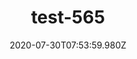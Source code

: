 ---
title: test-565
date: 2020-07-30T07:53:59.980Z
banner_subcontent: asdfsf
category: Guides & Toolkits
focus: Support for leaders, colleagues and staff
role: Senior manager
organisation_size: Large (250+ employees)
industry: Education & Training
content: Lorem ipsum dolor sit amet, consectetur adipiscing elit, sed do eiusmod tempor incididunt ut labore et dolore magna aliqua. Ut enim ad minim veniam, quis nostrud exercitation ullamco laboris nisi ut aliquip ex ea commodo consequat. Duis aute irure dolor in reprehenderit in voluptate velit esse cillum dolore eu fugiat nulla pariatur. Excepteur sint occaecat cupidatat non proident, sunt in culpa qui officia deserunt mollit anim id est laborum.
---